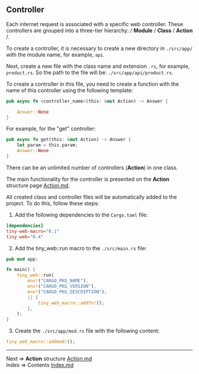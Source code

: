 ## Controller
Each internet request is associated with a specific web controller. These controllers are grouped into a three-tier hierarchy: / __Module__ / __Class__ / __Action__ /.

To create a controller, it is necessary to create a new directory in `./src/app/` with the module name, for example, `api`.

Next, create a new file with the class name and extension `.rs`, for example, `product.rs`. So the path to the file will be: `./src/app/api/product.rs`.

To create a controller in this file, you need to create a function with the name of this controller using the following template:

```rust
pub async fn <controller_name>(this: &mut Action) -> Answer {

    Answer::None
}
```
For example, for the "get" controller:
```rust
pub async fn get(this: &mut Action) -> Answer {
    let param = this.param;
    Answer::None
}
```
There can be an unlimited number of controllers (__Action__) in one class.

The main functionality for the controller is presented on the __Action__ structure page  [Action.md](https://github.com/tryteex/tiny-web/blob/main/doc/Action.md).

All created class and controller files will be automatically added to the project. To do this, follow these steps:

1. Add the following dependencies to the `Cargo.toml` file:
```toml
[dependencies]
tiny-web-macro="0.1"
tiny-web="0.4"
```
2. Add the tiny_web::run macro to the `./src/main.rs` file:
```rust
pub mod app;

fn main() {
    tiny_web::run(
        env!("CARGO_PKG_NAME"),
        env!("CARGO_PKG_VERSION"),
        env!("CARGO_PKG_DESCRIPTION"),
        || {
            tiny_web_macro::addfn!();
        },
    );
} 
```
3. Create the `./src/app/mod.rs` file with the following content:

```rust
tiny_web_macro::addmod!();
```
___
Next => __Action__ structure [Action.md](https://github.com/tryteex/tiny-web/blob/main/doc/Action.md)  
Index => Contents [Index.md](https://github.com/tryteex/tiny-web/blob/main/doc/Index.md)  
